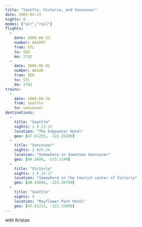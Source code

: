 ```yaml
---
title: "Seattle, Victoria, and Vancouver"
date: 2005-04-23
nights: 8
modes: ["air","rail"]
flights:
  -
    date: 2005-04-23
    number: AA1097
    from: STL
    to: SEA
    km: 2742
  -
    date: 2005-05-01
    number: AA426
    from: SEA
    to: STL
    km: 2742
trains:
  -
    date: 2005-04-24
    from: seattle
    to: vancouver
destinations:
  -
    title: "Seattle"
    nights: 1 # 23-24
    location: "The Edgewater Hotel"
    geo: [47.61255, -122.35289]
  -
    title: "Vancouver"
    nights: 2 #24-26
    location: "Somewhere in downtown Vancouver"
    geo: [49.2604, -123.1140]
  -
    title: "Victoria"
    nights: 1 # 26-27
    location: "Somewhere in the tourist center of Victoria"
    geo: [48.42896, -123.36799]
  -
    title: "Seattle"
    nights: 4
    location: "Mayflower Park Hotel"
    geo: [47.61222, -122.33800]
---
```


with Kristan
